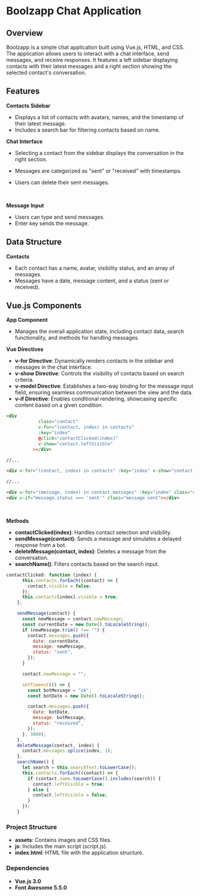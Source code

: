 # Boolzapp Chat Application

## Overview
Boolzapp is a simple chat application built using Vue.js, HTML, and CSS. The application allows users to interact with a chat interface, send messages, and receive responses. It features a left sidebar displaying contacts with their latest messages and a right section showing the selected contact's conversation.

## Features
**Contacts Sidebar**
- Displays a list of contacts with avatars, names, and the timestamp of their latest message.
- Includes a search bar for filtering contacts based on name.

**Chat Interface**
- Selecting a contact from the sidebar displays the conversation in the right section.
- Messages are categorized as "sent" or "received" with timestamps.
- Users can delete their sent messages.
  

  <br>
**Message Input**
- Users can type and send messages.
- Enter key sends the message.

## Data Structure
**Contacts**
- Each contact has a name, avatar, visibility status, and an array of messages.
- Messages have a date, message content, and a status (sent or received).
  
## Vue.js Components
**App Component**
- Manages the overall application state, including contact data, search functionality, and methods for handling messages.

**Vue Directives**
- **v-for Directive**: Dynamically renders contacts in the sidebar and messages in the chat interface.
- **v-show Directive**: Controls the visibility of contacts based on search criteria.
- **v-model Directive**: Establishes a two-way binding for the message input field, ensuring seamless communication between the view and the data.
- **v-if Directive**: Enables conditional rendering, showcasing specific content based on a given condition.



```html
<div
            class="contact"
            v-for="(contact, index) in contacts"
            :key="index"
            @click="contactClicked(index)"
            v-show="contact.leftVisible"
          ></div>

//...

<div v-for="(contact, index) in contacts" :key="index" v-show="contact.visible"></div>

//...

<div v-for="(message, index) in contact.messages" :key="index" class="d-flex"></div>
<div v-if="message.status === 'sent'" class="message sent"></div>
```
 <br>



**Methods**
- **contactClicked(index)**: Handles contact selection and visibility.
- **sendMessage(contact)**: Sends a message and simulates a delayed response from a bot.
- **deleteMessage(contact, index)**: Deletes a message from the conversation.
- **searchName()**: Filters contacts based on the search input.

```javascript
contactClicked: function (index) {
      this.contacts.forEach((contact) => {
        contact.visible = false;
      });
      this.contacts[index].visible = true;
    },

    sendMessage(contact) {
      const newMessage = contact.newMessage;
      const currentDate = new Date().toLocaleString();
      if (newMessage.trim() !== "") {
        contact.messages.push({
          date: currentDate,
          message: newMessage,
          status: "sent",
        });
      }

      contact.newMessage = "";

      setTimeout(() => {
        const botMessage = "ok";
        const botDate = new Date().toLocaleString();

        contact.messages.push({
          date: botDate,
          message: botMessage,
          status: "received",
        });
      }, 3000);
    },
    deleteMessage(contact, index) {
      contact.messages.splice(index, 1);
    },
    searchName() {
      let search = this.searchText.toLowerCase();
      this.contacts.forEach((contact) => {
        if (contact.name.toLowerCase().includes(search)) {
          contact.leftVisible = true;
        } else {
          contact.leftVisible = false;
        }
      });
    }
```

### Project Structure
- **assets**: Contains images and CSS files.
- **js**: Includes the main script (script.js).
- **index.html**: HTML file with the application structure.


### Dependencies
- **Vue.js 3.0**
- **Font Awesome 5.5.0**
